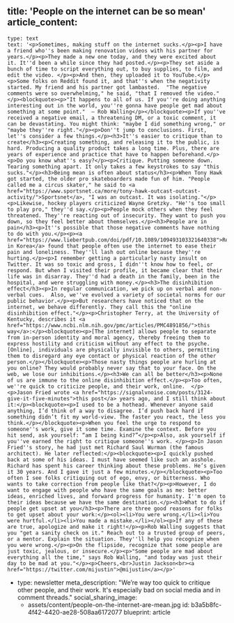 title: 'People on the internet can be so mean'
article_content:
  -
    type: text
    text: '<p>Sometimes, making stuff on the internet sucks.</p><p>I have a friend who''s been making renovation videos with his partner for years.</p><p>They made a new one today, and they were excited about it. It''d been a while since they had posted.</p><p>They set aside a bunch of time to script everything out, to buy supplies, to film, and edit the video. </p><p>And then, they uploaded it to YouTube.</p><p>Some folks on Reddit found it, and that''s when the negativity started. My friend and his partner got lambasted.  "The negative comments were so overwhelming," he said, "that I removed the video."</p><blockquote><p>"It happens to all of us. If you''re doing anything interesting out in the world, you''re gonna have people get mad about something at some point."  – Rob Walling</p></blockquote><p>If you''ve received a negative email, a threatening DM, or a toxic comment, it can be devastating. You might think: "maybe I did something wrong," or "maybe they''re right."</p><p>Don''t jump to conclusions. First, let''s consider a few things.</p><h3>It''s easier to critique than to create</h3><p>Creating something, and releasing it to the public, is hard. Producing a quality product takes a long time. Plus, there are years of experience and practice that have to happen beforehand.</p><p>Do you know what''s easy?</p><p>Critique. Putting someone down. Tearing something apart. It only takes a few keystrokes to say "this sucks."</p><h3>Being mean is often about status</h3><p>When Tony Hawk got started, the older pro skateboarders made fun of him. "People called me a circus skater," he said to <a href="https://www.sportsnet.ca/more/tony-hawk-outcast-outcast-activity/">Sportsnet</a>, "I was an outcast. It was isolating."</p><p>Likewise, hockey players criticized Wayne Gretzky. "He''s too small to play pro," they''d say.</p><p>People mock others when they feel threatened. They''re reacting out of insecurity. They want to push you down, so they feel better about themselves.</p><h3>People are in pain</h3><p>It''s possible that those negative comments have nothing to do with you.</p><p><a href="https://www.liebertpub.com/doi/pdf/10.1089/109493103321640338">Researchers in Korea</a> found that people often use the internet to ease their pain and loneliness. They''ll lash out online because they''re hurting.</p><p>I remember getting a particularly nasty insult on Twitter. It was so toxic and gross, I didn''t know how to feel, or respond. But when I visited their profile, it became clear that their life was in disarray. They''d had a death in the family, been in the hospital, and were struggling with money.</p><h3>The disinhibition effect</h3><p>In regular communication, we pick up on verbal and non-verbal cues.  Also, we''ve evolved a variety of societal norms for our public behavior.</p><p>But researchers have noticed that on the internet, we behave differently. They call this the "online disinhibition effect."</p><p>Christopher Terry, at the University of Kentucky, describes it <a href="https://www.ncbi.nlm.nih.gov/pmc/articles/PMC4891856/">this way</a>:</p><blockquote><p>[The internet] allows people to separate from in-person identity and moral agency, thereby freeing them to express hostility and criticism without any effect to the psyche. [Online], individuals are physically invisible to others, permitting them to disregard any eye contact or physical reaction of the other person.</p></blockquote><p>Those nasty things people are hurling at you online? They would probably never say that to your face. On the web, we lose our inhibitions.</p><h3>We can all be better</h3><p>None of us are immune to the online disinhibition effect.</p><p>Too often, we''re quick to criticize people, and their work, online.  </p><p>Jason Fried wrote <a href="https://signalvnoise.com/posts/3124-give-it-five-minutes">this post</a> years ago, and I still think about it:</p><blockquote><p>I used to be a hothead. Whenever anyone said anything, I’d think of a way to disagree. I’d push back hard if something didn’t fit my world-view. The faster you react, the less you think.</p></blockquote><p>When you feel the urge to respond to someone''s work, give it some time. Examine the context. Before you hit send, ask yourself: “am I being kind?”</p><p>Also, ask yourself if you''ve earned the right to critique someone''s work. </p><p>In Jason Fried''s story, he had just met Richard Saul Wurman (the famous architect). He later reflected:</p><blockquote><p>I quickly pushed back at some of his ideas. I must have seemed like such an asshole. Richard has spent his career thinking about these problems. He’s given it 30 years. And I gave it just a few minutes.</p></blockquote><p>Too often I see folks critiquing out of ego, envy, or bitterness. Who wants to take correction from people like that?</p><p>However, I do want to engage with people who have the same goals as me: better ideas, enriched lives, and forward progress for humanity. I''m open to their ideas because we have the same destination.</p><h3>What to do if people get upset at you</h3><p>There are three good reasons for folks to get upset about your work:</p><ol><li>You were wrong.</li><li>You were hurtful.</li><li>You made a mistake.</li></ol><p>If any of these are true, apologize and make it right!</p><p>Rob Walling suggests that you "get a sanity check on it." Reach out to a trusted group of peers, or a mentor. Explain the situation. They''ll help you recognize when you were wrong.</p><p>On the flipside, recognize that some people are just toxic, jealous, or insecure.</p><p>"Some people are mad about everything all the time," says Rob Walling, "and today was just their day to be mad at you."</p><p>Cheers,<br>Justin Jackson<br><a href="https://twitter.com/mijustin">@mijustin</a></p>'
  -
    type: newsletter
meta_description: "We’re way too quick to critique other people, and their work. It's especially bad on social media and in comment threads."
social_sharing_image:
    - assets/content/people-on-the-internet-are-mean.jpg
id: b3a5b8fc-4f42-4420-ae28-508aa6172077
blueprint: article
